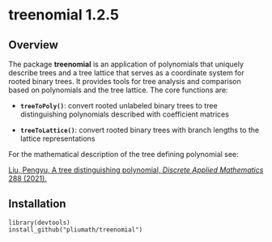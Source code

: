 
# treenomial 1.2.5

## Overview

The package **treenomial** is an application of polynomials that
uniquely describe trees and a tree lattice that serves as a coordinate system for rooted binary trees. It provides tools for tree analysis and
comparison based on polynomials and the tree lattice. The core functions are:

  - **`treeToPoly()`**: convert rooted unlabeled binary trees to tree
    distinguishing polynomials described with coefficient matrices

  - **`treeToLattice()`**: convert rooted binary trees with branch lengths 
    to the lattice representations

For the mathematical description of the tree defining polynomial see:

[Liu, Pengyu, A tree distinguishing polynomial, *Discrete Applied Mathematics* 288 (2021).](https://doi.org/10.1016/j.dam.2020.08.019)

## Installation

    library(devtools)
    install_github("pliumath/treenomial")

